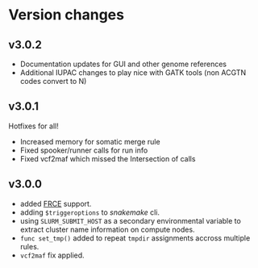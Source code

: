 # Version changes

## v3.0.2
 - Documentation updates for GUI and other genome references 
 - Additional IUPAC changes to play nice with GATK tools (non ACGTN codes convert to N)
   
## v3.0.1

Hotfixes for all!
 - Increased memory for somatic merge rule
 - Fixed spooker/runner calls for run info
 - Fixed vcf2maf which missed the Intersection of calls

## v3.0.0

- added [FRCE](https://ncifrederick.cancer.gov/staff/frce/welcome) support.
- adding `$triggeroptions` to _snakemake_ cli.
- using `SLURM_SUBMIT_HOST` as a secondary environmental variable to extract cluster name information on compute nodes.
- `func set_tmp()` added to repeat `tmpdir` assignments accross multiple rules.
- `vcf2maf` fix applied. 
